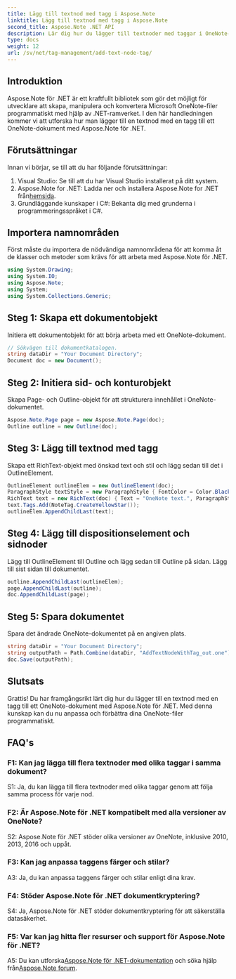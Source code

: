 ```yaml
---
title: Lägg till textnod med tagg i Aspose.Note
linktitle: Lägg till textnod med tagg i Aspose.Note
second_title: Aspose.Note .NET API
description: Lär dig hur du lägger till textnoder med taggar i OneNote-dokument med Aspose.Note för .NET.
type: docs
weight: 12
url: /sv/net/tag-management/add-text-node-tag/
---
```

## Introduktion

Aspose.Note för .NET är ett kraftfullt bibliotek som gör det möjligt för utvecklare att skapa, manipulera och konvertera Microsoft OneNote-filer programmatiskt med hjälp av .NET-ramverket. I den här handledningen kommer vi att utforska hur man lägger till en textnod med en tagg till ett OneNote-dokument med Aspose.Note för .NET.

## Förutsättningar

Innan vi börjar, se till att du har följande förutsättningar:

1. Visual Studio: Se till att du har Visual Studio installerat på ditt system.
2.  Aspose.Note for .NET: Ladda ner och installera Aspose.Note for .NET från[hemsida](https://releases.aspose.com/note/net/).
3. Grundläggande kunskaper i C#: Bekanta dig med grunderna i programmeringsspråket i C#.

## Importera namnområden

Först måste du importera de nödvändiga namnområdena för att komma åt de klasser och metoder som krävs för att arbeta med Aspose.Note för .NET.

```csharp
using System.Drawing;
using System.IO;
using Aspose.Note;
using System;
using System.Collections.Generic;
```

## Steg 1: Skapa ett dokumentobjekt

Initiera ett dokumentobjekt för att börja arbeta med ett OneNote-dokument.

```csharp
// Sökvägen till dokumentkatalogen.
string dataDir = "Your Document Directory";
Document doc = new Document();
```

## Steg 2: Initiera sid- och konturobjekt

Skapa Page- och Outline-objekt för att strukturera innehållet i OneNote-dokumentet.

```csharp
Aspose.Note.Page page = new Aspose.Note.Page(doc);
Outline outline = new Outline(doc);
```

## Steg 3: Lägg till textnod med tagg

Skapa ett RichText-objekt med önskad text och stil och lägg sedan till det i OutlineElement.

```csharp
OutlineElement outlineElem = new OutlineElement(doc);
ParagraphStyle textStyle = new ParagraphStyle { FontColor = Color.Black, FontName = "Arial", FontSize = 10 };
RichText text = new RichText(doc) { Text = "OneNote text.", ParagraphStyle = textStyle };
text.Tags.Add(NoteTag.CreateYellowStar());
outlineElem.AppendChildLast(text);
```

## Steg 4: Lägg till dispositionselement och sidnoder

Lägg till OutlineElement till Outline och lägg sedan till Outline på sidan. Lägg till sist sidan till dokumentet.

```csharp
outline.AppendChildLast(outlineElem);
page.AppendChildLast(outline);
doc.AppendChildLast(page);
```

## Steg 5: Spara dokumentet

Spara det ändrade OneNote-dokumentet på en angiven plats.

```csharp
string dataDir = "Your Document Directory";
string outputPath = Path.Combine(dataDir, "AddTextNodeWithTag_out.one");
doc.Save(outputPath);
```

## Slutsats

Grattis! Du har framgångsrikt lärt dig hur du lägger till en textnod med en tagg till ett OneNote-dokument med Aspose.Note för .NET. Med denna kunskap kan du nu anpassa och förbättra dina OneNote-filer programmatiskt.

## FAQ's

### F1: Kan jag lägga till flera textnoder med olika taggar i samma dokument?

S1: Ja, du kan lägga till flera textnoder med olika taggar genom att följa samma process för varje nod.

### F2: Är Aspose.Note för .NET kompatibelt med alla versioner av OneNote?

S2: Aspose.Note för .NET stöder olika versioner av OneNote, inklusive 2010, 2013, 2016 och uppåt.

### F3: Kan jag anpassa taggens färger och stilar?

A3: Ja, du kan anpassa taggens färger och stilar enligt dina krav.

### F4: Stöder Aspose.Note för .NET dokumentkryptering?

S4: Ja, Aspose.Note för .NET stöder dokumentkryptering för att säkerställa datasäkerhet.

### F5: Var kan jag hitta fler resurser och support för Aspose.Note för .NET?

 A5: Du kan utforska[Aspose.Note för .NET-dokumentation](https://reference.aspose.com/note/net/) och söka hjälp från[Aspose.Note forum](https://forum.aspose.com/c/note/28).